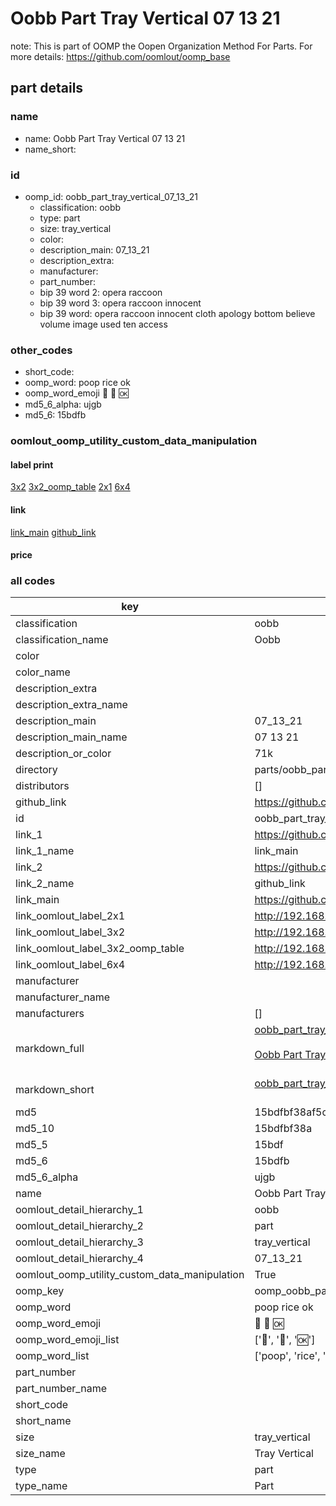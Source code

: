 # Oobb Part Tray Vertical 07 13 21  

note: This is part of OOMP the Oopen Organization Method For Parts. For more details: https://github.com/oomlout/oomp_base

##  part details





### name
* name: Oobb Part Tray Vertical 07 13 21
* name_short: 
### id
* oomp_id: oobb_part_tray_vertical_07_13_21
  * classification: oobb
  * type: part
  * size: tray_vertical
  * color: 
  * description_main: 07_13_21
  * description_extra: 
  * manufacturer: 
  * part_number: 
  * bip 39 word 2: opera raccoon
  * bip 39 word 3: opera raccoon innocent
  * bip 39 word: opera raccoon innocent cloth apology bottom believe volume image used ten access

### other_codes
* short_code: 
* oomp_word: poop rice ok
* oomp_word_emoji :poop: :rice: :ok:
* md5_6_alpha: ujgb
* md5_6: 15bdfb






### oomlout_oomp_utility_custom_data_manipulation
#### label print
[3x2](http://192.168.1.245:1112/?label=oomp%20ujgb)
[3x2_oomp_table](http://192.168.1.107:1112/?label=oomp%20ujgb)
[2x1](http://192.168.1.242:1112/?label=oomp%20ujgb)
[6x4](http://192.168.1.55:1112/?label=oomp%20ujgb)    

#### link

[link_main](https://github.com/oomlout/oomlout_oomp_current_version_messy/tree/main/parts/oobb_part_tray_vertical_07_13_21) [github_link](https://github.com/oomlout/oomlout_oomp_part_src/tree/main/parts/oobb_part_tray_vertical_07_13_21)                             

#### price







### all codes 
| key | value |  
| --- | --- |  
| classification | oobb |  
| classification_name | Oobb |  
| color |  |  
| color_name |  |  
| description_extra |  |  
| description_extra_name |  |  
| description_main | 07_13_21 |  
| description_main_name | 07 13 21 |  
| description_or_color | 71k |  
| directory | parts/oobb_part_tray_vertical_07_13_21 |  
| distributors | [] |  
| github_link | https://github.com/oomlout/oomlout_oomp_part_src/tree/main/parts/oobb_part_tray_vertical_07_13_21 |  
| id | oobb_part_tray_vertical_07_13_21 |  
| link_1 | https://github.com/oomlout/oomlout_oomp_current_version_messy/tree/main/parts/oobb_part_tray_vertical_07_13_21 |  
| link_1_name | link_main |  
| link_2 | https://github.com/oomlout/oomlout_oomp_part_src/tree/main/parts/oobb_part_tray_vertical_07_13_21 |  
| link_2_name | github_link |  
| link_main | https://github.com/oomlout/oomlout_oomp_current_version_messy/tree/main/parts/oobb_part_tray_vertical_07_13_21 |  
| link_oomlout_label_2x1 | http://192.168.1.242:1112/?label=oomp%20ujgb |  
| link_oomlout_label_3x2 | http://192.168.1.245:1112/?label=oomp%20ujgb |  
| link_oomlout_label_3x2_oomp_table | http://192.168.1.107:1112/?label=oomp%20ujgb |  
| link_oomlout_label_6x4 | http://192.168.1.55:1112/?label=oomp%20ujgb |  
| manufacturer |  |  
| manufacturer_name |  |  
| manufacturers | [] |  
| markdown_full | [oobb_part_tray_vertical_07_13_21](https://github.com/oomlout/oomlout_oomp_current_version_messy/tree/main/parts/oobb_part_tray_vertical_07_13_21)<br>[](https://github.com/oomlout/oomlout_oomp_current_version_messy/tree/main/parts/oobb_part_tray_vertical_07_13_21)<br>[Oobb Part Tray Vertical 07 13 21](https://github.com/oomlout/oomlout_oomp_current_version_messy/tree/main/parts/oobb_part_tray_vertical_07_13_21)<br><br> |  
| markdown_short | [oobb_part_tray_vertical_07_13_21](https://github.com/oomlout/oomlout_oomp_current_version_messy/tree/main/parts/oobb_part_tray_vertical_07_13_21)<br><br> |  
| md5 | 15bdfbf38af5c294690532bce92c14da |  
| md5_10 | 15bdfbf38a |  
| md5_5 | 15bdf |  
| md5_6 | 15bdfb |  
| md5_6_alpha | ujgb |  
| name | Oobb Part Tray Vertical 07 13 21 |  
| oomlout_detail_hierarchy_1 | oobb |  
| oomlout_detail_hierarchy_2 | part |  
| oomlout_detail_hierarchy_3 | tray_vertical |  
| oomlout_detail_hierarchy_4 | 07_13_21 |  
| oomlout_oomp_utility_custom_data_manipulation | True |  
| oomp_key | oomp_oobb_part_tray_vertical_07_13_21 |  
| oomp_word | poop rice ok |  
| oomp_word_emoji | :poop: :rice: :ok: |  
| oomp_word_emoji_list | [':poop:', ':rice:', ':ok:'] |  
| oomp_word_list | ['poop', 'rice', 'ok'] |  
| part_number |  |  
| part_number_name |  |  
| short_code |  |  
| short_name |  |  
| size | tray_vertical |  
| size_name | Tray Vertical |  
| type | part |  
| type_name | Part |  
